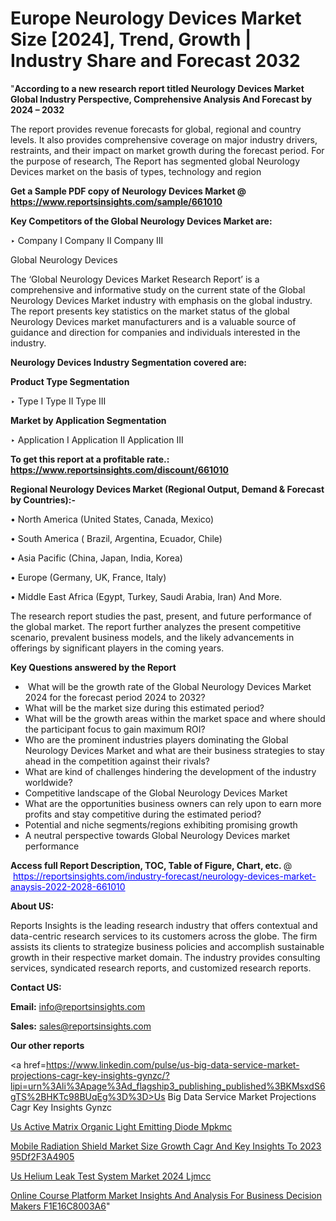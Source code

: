 # Europe Neurology Devices Market Size [2024], Trend, Growth | Industry Share and Forecast 2032

"<strong>According to a new research report titled Neurology Devices Market Global Industry Perspective, Comprehensive Analysis And Forecast by 2024 – 2032</strong>

The report provides revenue forecasts for global, regional and country levels. It also provides comprehensive coverage on major industry drivers, restraints, and their impact on market growth during the forecast period. For the purpose of research, The Report has segmented global Neurology Devices market on the basis of types, technology and region

<strong>Get a Sample PDF copy of Neurology Devices Market </strong><strong>@<a href=https://www.reportsinsights.com/sample/661010 style=color:#0000ff;> https://www.reportsinsights.com/sample/661010</a></strong></font>

<strong>Key Competitors of the Global Neurology Devices Market are:</strong>

‣ Company I
Company II
Company III

Global Neurology Devices

The ‘Global Neurology Devices Market Research Report’ is a comprehensive and informative study on the current state of the Global Neurology Devices Market industry with emphasis on the global industry. The report presents key statistics on the market status of the global Neurology Devices market manufacturers and is a valuable source of guidance and direction for companies and individuals interested in the industry.

<strong>Neurology Devices Industry Segmentation covered are:</strong>

<strong>Product Type Segmentation</strong>

‣ Type I
Type II
Type III

<strong>Market by Application Segmentation</strong>

‣ Application I
Application II 
Application III

<strong>To get this report at a profitable rate.: <a href=https://www.reportsinsights.com/discount/661010 style=color:#0000ff;>https://www.reportsinsights.com/discount/661010</a></strong></font>

<strong>Regional Neurology Devices Market (Regional Output, Demand &amp; Forecast by Countries):-</strong>

• North America (United States, Canada, Mexico)

• South America ( Brazil, Argentina, Ecuador, Chile)

• Asia Pacific (China, Japan, India, Korea)

• Europe (Germany, UK, France, Italy)

• Middle East Africa (Egypt, Turkey, Saudi Arabia, Iran) And More.

The research report studies the past, present, and future performance of the global market. The report further analyzes the present competitive scenario, prevalent business models, and the likely advancements in offerings by significant players in the coming years.

<strong>Key Questions answered by the Report</strong>
<ul>
  <li> What will be the growth rate of the Global Neurology Devices Market 2024 for the forecast period 2024 to 2032?</li>
  <li>What will be the market size during this estimated period?</li>
  <li>What will be the growth areas within the market space and where should the participant focus to gain maximum ROI?</li>
  <li>Who are the prominent industries players dominating the Global Neurology Devices Market and what are their business strategies to stay ahead in the competition against their rivals?</li>
  <li>What are kind of challenges hindering the development of the industry worldwide?</li>
  <li>Competitive landscape of the Global Neurology Devices Market</li>
  <li>What are the opportunities business owners can rely upon to earn more profits and stay competitive during the estimated period?</li>
  <li>Potential and niche segments/regions exhibiting promising growth</li>
  <li>A neutral perspective towards Global Neurology Devices market performance</li>
</ul>
<strong>Access full Report Description, TOC, Table of Figure, Chart, etc. </strong>@  <a href=https://reportsinsights.com/industry-forecast/neurology-devices-market-anaysis-2022-2028-661010 style=color:#0000ff;>https://reportsinsights.com/industry-forecast/neurology-devices-market-anaysis-2022-2028-661010</a></font>

<strong><strong>About US</strong>:</strong>

Reports Insights is the leading research industry that offers contextual and data-centric research services to its customers across the globe. The firm assists its clients to strategize business policies and accomplish sustainable growth in their respective market domain. The industry provides consulting services, syndicated research reports, and customized research reports.

<strong>Contact US:</strong>

<p class=""""><b>Email:</b> <a href=mailto:info@reportsinsights.com>info@reportsinsights.com</a></p>
<p class=""""><b>Sales:</b> <a href=mailto:sales@reportsinsights.com>sales@reportsinsights.com</a></p>

<strong>Our other reports</strong>

<a href=https://www.linkedin.com/pulse/us-big-data-service-market-projections-cagr-key-insights-gynzc/?lipi=urn%3Ali%3Apage%3Ad_flagship3_publishing_published%3BKMsxdS6gTS%2BHKTc98BUqEg%3D%3D>Us Big Data Service Market Projections Cagr Key Insights Gynzc</a>

<a href=https://www.linkedin.com/pulse/us-active-matrix-organic-light-emitting-diode-mpkmc/>Us Active Matrix Organic Light Emitting Diode Mpkmc</a>

<a href=https://medium.com/@aneetapatil1234/mobile-radiation-shield-market-size-growth-cagr-and-key-insights-to-2023-95df2f3a4905>Mobile Radiation Shield Market Size Growth Cagr And Key Insights To 2023 95Df2F3A4905</a>

<a href=https://www.linkedin.com/pulse/us-helium-leak-test-system-market-2024-ljmcc/>Us Helium Leak Test System Market 2024 Ljmcc</a>

<a href=https://medium.com/@gd336335/online-course-platform-market-insights-and-analysis-for-business-decision-makers-f1e16c8003a6>Online Course Platform Market Insights And Analysis For Business Decision Makers F1E16C8003A6</a>"
